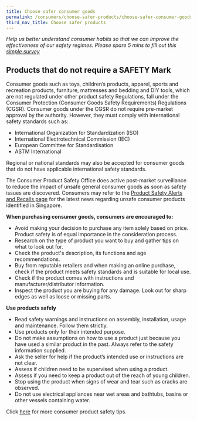 ```yaml
---
title: Choose safer consumer goods
permalink: /consumers/choose-safer-products/choose-safer-consumer-goods/
third_nav_title: Choose safer products
---
```

*Help us better understand consumer habits so that we can improve the effectiveness of our safety regimes. Please spare 5 mins to fill out this [simple survey](https://form.gov.sg/63a160c3cf15ee00129a4ab4)*
## Products that do not require a SAFETY Mark
Consumer goods such as toys, children’s products, apparel, sports and recreation products, furniture, mattresses and bedding and DIY tools, which are not regulated under other product safety Regulations, fall under the Consumer Protection (Consumer Goods Safety Requirements) Regulations (CGSR). Consumer goods under the CGSR do not require pre-market approval by the authority. However, they must comply with international safety standards such as:

* International Organization for Standardization (ISO)
* International Electrotechnical Commission (IEC)
* European Committee for Standardisation
* ASTM International

Regional or national standards may also be accepted for consumer goods that do not have applicable international safety standards.

The Consumer Product Safety Office does active post-market surveillance to reduce the impact of unsafe general consumer goods as soon as safety issues are discovered. Consumers may refer to the [Product Safety Alerts and Recalls page](/consumers/safety-alerts-and-recalls/children-apparel) for the latest news regarding unsafe consumer products identified in Singapore. 

**When purchasing consumer goods, consumers are encouraged to:**
* Avoid making your decision to purchase any item solely based on price. Product safety is of equal importance in the consideration process.
* Research on the type of product you want to buy and gather tips on what to look out for.
* Check the product's description, its functions and age recommendations.
* Buy from reputable retailers and when making an online purchase, check if the product meets safety standards and is suitable for local use.
* Check if the product comes with instructions and manufacturer/distributor information.
* Inspect the product you are buying for any damage. Look out for sharp edges as well as loose or missing parts.

**Use products safely** 
* Read safety warnings and instructions on assembly, installation, usage and maintenance. Follow them strictly.
* Use products only for their intended purpose.
* Do not make assumptions on how to use a product just because you have used a similar product in the past. Always refer to the safety information supplied.
* Ask the seller for help if the product’s intended use or instructions are not clear.
* Assess if children need to be supervised when using a product.
* Assess if you need to keep a product out of the reach of young children.
* Stop using the product when signs of wear and tear such as cracks are observed.
* Do not use electrical appliances near wet areas and bathtubs, basins or other vessels containing water.

Click [here](/consumers/product-safety-tips/electronics-and-appliances) for more consumer product safety tips.